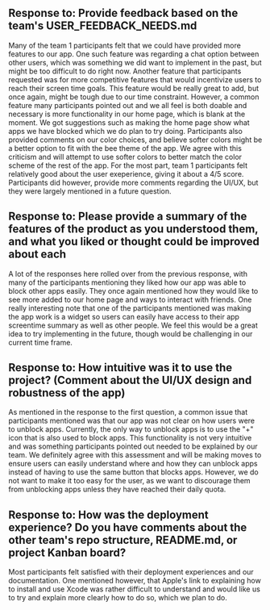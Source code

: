 ## Response to: Provide feedback based on the team's USER_FEEDBACK_NEEDS.md
Many of the team 1 participants felt that we could have provided more features to our app. One such feature was regarding a chat option between other users, which was something we did want to implement in the past, but might be too difficult to do right now. Another feature that participants requested was for more competitive features that would incentivize users to reach their screen time goals. This feature would be really great to add, but once again, might be tough due to our time constraint. However, a common feature many participants pointed out and we all feel is both doable and necessary is more functionality in our home page, which is blank at the moment. We got suggestions such as making the home page show what apps we have blocked which we do plan to try doing. 
Participants also provided comments on our color choices, and believe softer colors might be a better option to fit with the bee theme of the app. We agree with this criticism and will attempt to use softer colors to better match the color scheme of the rest of the app. 
For the most part, team 1 participants felt relatively good about the user exeperience, giving it about a 4/5 score. Participants did however, provide more comments regarding the UI/UX, but they were largely mentioned in a future question. 

## Response to: Please provide a summary of the features of the product as you understood them, and what you liked or thought could be improved about each
A lot of the responses here rolled over from the previous response, with many of the participants mentioning they liked how our app was able to block other apps easily. They once again mentioned how they would like to see more added to our home page and ways to interact with friends. One really interesting note that one of the participants mentioned was making the app work is a widget so users can easily have access to their app screentime summary as well as other people. We feel this would be a great idea to try implementing in the future, though would be challenging in our current time frame. 

## Response to: How intuitive was it to use the project? (Comment about the UI/UX design and robustness of the app)
As mentioned in the response to the first question, a common issue that participants mentioned was that our app was not clear on how users were to unblock apps. Currently, the only way to unblock apps is to use the "+" icon that is also used to block apps. This functionality is not very intuitive and was something participants pointed out needed to be explained by our team. We definitely agree with this assessment and will be making moves to ensure users can easily understand where and how they can unblock apps instead of having to use the same button that blocks apps. However, we do not want to make it too easy for the user, as we want to discourage them from unblocking apps unless they have reached their daily quota. 

## Response to: How was the deployment experience? Do you have comments about the other team's repo structure, README.md, or project Kanban board?  
Most participants felt satisfied with their deployment experiences and our documentation. One mentioned however, that Apple's link to explaining how to install and use Xcode was rather difficult to understand and would like us to try and explain more clearly how to do so, which we plan to do.
